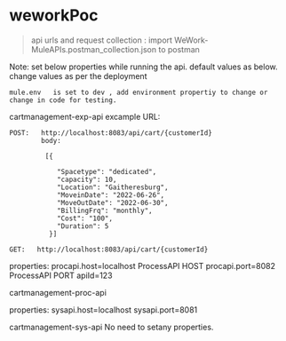 # weworkPoc

> api urls and request collection : import WeWork-MuleAPIs.postman_collection.json to postman 


Note: set below properties  while running the api. default values as below. change values as per the deployment


	mule.env   is set to dev , add environment propertiy to change or change in code for testing.



cartmanagement-exp-api 
	excample URL: 
	
	POST:   http://localhost:8083/api/cart/{customerId}
			body: 
			
			 [{
				
				"Spacetype": "dedicated",
				"capacity": 10,
				"Location": "Gaitheresburg",
				"MoveinDate": "2022-06-26",
				"MoveOutDate": "2022-06-30",
				"BillingFrq": "monthly",
				"Cost": "100",
				"Duration": 5
			  }]
			  
	GET:   http://localhost:8083/api/cart/{customerId}
	



properties:
	procapi.host=localhost     ProcessAPI HOST
	procapi.port=8082		   ProcessAPI PORT
	apiId=123




cartmanagement-proc-api

properties:
	sysapi.host=localhost
	sysapi.port=8081



cartmanagement-sys-api
	No need to setany properties. 
	
	
